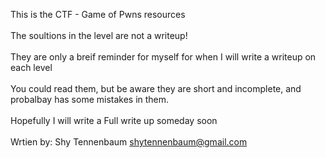 This is the CTF - Game of Pwns resources
<br><br>
The soultions in the level are not a writeup! 
<br><br>
They are only a breif reminder for myself for when I will write a writeup on each level
<br><br>
You could read them, but be aware they are short and incomplete, and probalbay has some mistakes in them.
<br><br>
Hopefully I will write a Full write up someday soon
<br><br>
Wrtien by:
Shy Tennenbaum
shytennenbaum@gmail.com